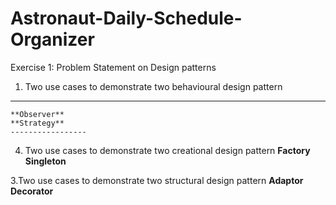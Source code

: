 # Astronaut-Daily-Schedule-Organizer
Exercise 1: Problem Statement on Design patterns

1.	Two use cases to demonstrate two behavioural design pattern
   ------------------
    **Observer**
  	**Strategy**
  	-----------------

4.	Two use cases to demonstrate two creational design pattern
   **Factory**
   **Singleton**

3.Two use cases to demonstrate two structural design pattern
  **Adaptor**
  **Decorator**
